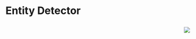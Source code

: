 # Entity Detector <p align="right">![](https://tweaked.cc/images/items/minecraft/glass_pane.png)</p>

<!-- <table><tr>
<td><h1>Entity Detector</h1></td>
<td valign="center" align="right"><p align="right"><img width="100" src="https://tweaked.cc/images/items/minecraft/glass_pane.png"></td>
</tr></table> -->
